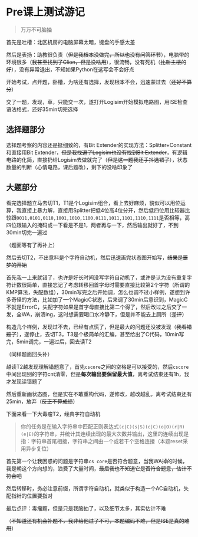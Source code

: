 # Pre课上测试游记

> 万万不可脑抽

首先是吐槽：北区机房的电脑屏幕太暗，键盘的手感太差

然后是表扬：助教很负责（~~但是我根本没做完，所以也没有问答环节~~），电脑带的环境很多（~~我甚至找到了Clion，但是没啥用~~），很流畅，没有死机（~~比新主楼的好~~），没有异常退出，不知如果Python在这写会不会好点

开始考试，点开题，卧槽，为啥还有选择，发现根本不会，迅速蒙过去（~~还好不算分~~）

交了一题，发现，草，只能交一次，遂打开Logisim开始模拟电路图，用ISE检查语法格式，还好35min切完选择

## 选择题部分

选择题考察的内容还是挺细致的，有Bit Extender的实现方法：Splitter+Constant和直接用Bit Extender，~~但是我找遍了Logisim也没有找到Bit Extender~~，有逻辑电路的化简，直接扔给Logisim去做就完了（~~但是这一题我还手抖选错了~~），状态数量的判断（心情电路，课后题改），剩下的没啥印象了

## 大题部分

看完选择题立马去切T1，T1是个Logisim组合，看上去好麻烦，貌似可以用位运算，我直接上暴力解，直接用Splitter把低4位高4位分开，然后低四位用比较器比较跟`0011,0101,0110,1001,1010,1100,0111,1011,1101,1110,1111`是否相等，高四位跟输入的掩码或一下看是不是1，两者再与一下，然后输出就好了，不到30min切完一遍过

（题面等有了再补上）

然后去切T2，不出意料是个字符自动机，然后迅速画完状态图开始写，~~结果是噩梦的开始~~

首先我一上来就错了，也许是好长时间没写字符自动机了，或许是认为没有重复字符计数很简单，直接忘记了考虑转移回首字母时需要直接比较第2个字符（所谓的KMP算法，失配数组），30min写完之后开始调，怎么也调不过小样例，遂想到许多奇怪的方法，比如加了一个MagicC状态，后来调了30min后意识到，MagicC不就是ErrorC，失配字符如果是首字母直接比第二个得了，然后改过之后交了一发，全WA，崩溃ing，这时想需要喝口水冷静下，但是并不能去上厕所（~~差评~~）

构造几个样例，发现过不去，已经有点慌了，但是最大的问题还没被发现（~~我看错题了~~），遂停止，去切T3，T3是个极简单的汇编，甚至给出了C代码，10min写完，5min调完，一遍过后，回去读T2

（同样题面回头补）

越读T2越发现理解错题意了，首先`cscore`之间的空格是可以接受的，然后`cscore`中间出现别的字符cnt清零，但是**每次输出要保留最大值**，离考试结束还有1h，我才发现读错题了

然后重新画状态图，但是实在不敢重构代码，遂修改，越改越乱，离考试结束还有25min，放弃（~~反正不算成绩~~）

下面来看一下大毒瘤T2，经典字符自动机

> 你的任务是在输入字符串中匹配正则表达式`(c|C)(s|S)(c|C)(o|O)(r|R)(e|E)`的字符串，并统计其连续出现的最大次数并输出，这里的连续出现是指：字符串首尾相接，字符串之间由一个或若干个空格连接（本题reset采用异步复位）

首先第一个让我困惑的问题是字符串`cs core`是否符合题意，当我WA掉的时候，我是朝这个方向想的，浪费了大量时间，~~最后我也不知道它是否符合题意，估计不符合吧~~

然后转移时，务必注意前缀，所谓字符自动机，就类似于构造一个AC自动机，失配指针的位置要指对

最后点评：毒瘤题，但是只是我脑抽了，以及细节太多，其实估计不难

（~~不知道还有机会补题不，我非给他过了不可，本题编码不难，但是ISE是真的难用~~）

